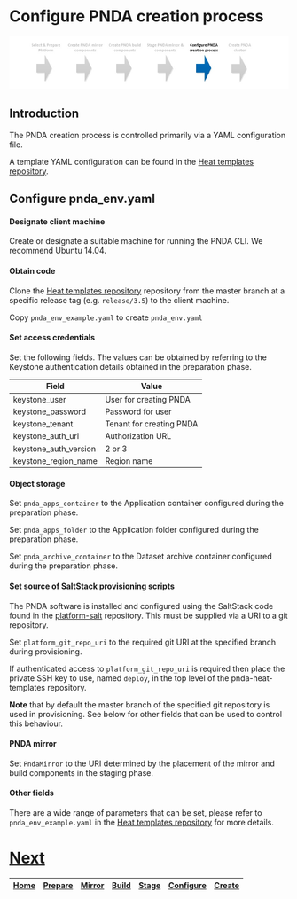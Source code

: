 # Configure PNDA creation process

![](../images/breadcrumbs-cfg.jpg)

## Introduction

The PNDA creation process is controlled primarily via a YAML configuration file.

A template YAML configuration can be found in the [Heat templates repository](https://github.com/pndaproject/pnda-heat-templates). 

## Configure pnda_env.yaml

#### Designate client machine

Create or designate a suitable machine for running the PNDA CLI. We recommend Ubuntu 14.04.

#### Obtain code

Clone the [Heat templates repository](https://github.com/pndaproject/pnda-heat-templates) repository from the master branch at a specific release tag (e.g. ```release/3.5```) to the client machine.

Copy ```pnda_env_example.yaml``` to create ```pnda_env.yaml```

#### Set access credentials

Set the following fields. The values can be obtained by referring to the Keystone authentication details obtained in the preparation phase.

| Field | Value |
| --- | --- |
|keystone_user| User for creating PNDA |
|keystone_password| Password for user |
|keystone_tenant| Tenant for creating PNDA |
|keystone_auth_url| Authorization URL | 
|keystone_auth_version| 2 or 3 |
|keystone_region_name| Region name |

#### Object storage

Set `pnda_apps_container` to the Application container configured during the preparation phase.

Set `pnda_apps_folder` to the Application folder configured during the preparation phase.

Set `pnda_archive_container` to the Dataset archive container configured during the preparation phase.

#### Set source of SaltStack provisioning scripts

The PNDA software is installed and configured using the SaltStack code found in the [platform-salt](https://github.com/pndaproject/platform-salt) repository.  This must be supplied via a URI to a git repository.

Set `platform_git_repo_uri` to the required git URI at the specified branch during provisioning.

If authenticated access to `platform_git_repo_uri` is required then place the private SSH key to use, named ```deploy```, in the top level of the pnda-heat-templates repository.

**Note** that by default the master branch of the specified git repository is used in provisioning. See below for other fields that can be used to control this behaviour.

#### PNDA mirror

Set `PndaMirror` to the URI determined by the placement of the mirror and build components in the staging phase.

#### Other fields

There are a wide range of parameters that can be set, please refer to ```pnda_env_example.yaml``` in the [Heat templates repository](https://github.com/pndaproject/pnda-heat-templates) for more details.

# [Next](CREATE.md)

| [Home](../OVERVIEW.md) | [Prepare](PREPARE.md) | [Mirror](MIRROR.md) | [Build](BUILD.md) | [Stage](STAGE.md) | [Configure](CONFIGURE.md) | [Create](CREATE.md) | 
| --- | --- | --- | --- | --- | --- | --- | 
